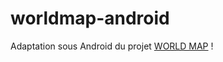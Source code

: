 # worldmap-android

Adaptation sous Android du projet [WORLD MAP](https://github.com/viviecam/WEB-worldmap) !
